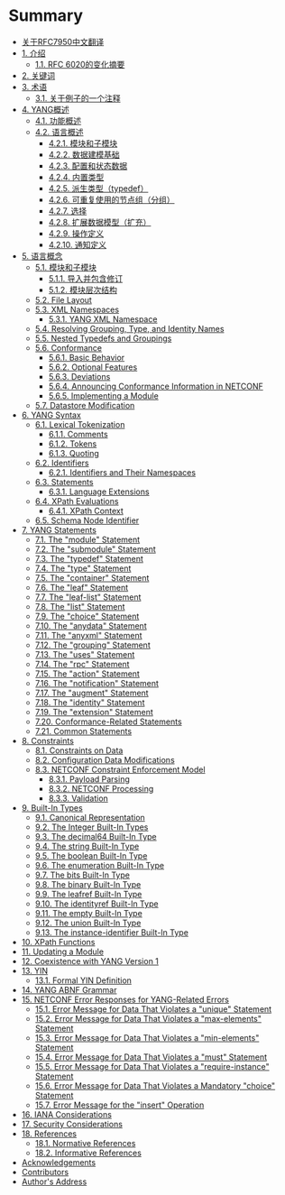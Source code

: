 # Summary

- [关于RFC7950中文翻译](README.md)
- [1. 介绍](section-1/README.md)
    - [1.1. RFC 6020的变化摘要](section-1/1.1.md)
- [2. 关键词](section-2/README.md)
- [3. 术语](section-3/README.md)
    - [3.1. 关于例子的一个注释](section-3/3.1.md)
- [4. YANG概述](section-4/README.md)
    - [4.1. 功能概述](section-4/4.1.md)
    - [4.2. 语言概述](section-4/4.2.md)
        - [4.2.1. 模块和子模块](section-4/4.2.1.md)
        - [4.2.2. 数据建模基础](section-4/4.2.2.md)
        - [4.2.3. 配置和状态数据](section-4/4.2.3.md)
        - [4.2.4. 内置类型](section-4/4.2.4.md)
        - [4.2.5. 派生类型（typedef）](section-4/4.2.5.md)
        - [4.2.6. 可重复使用的节点组（分组）](section-4/4.2.6.md)
        - [4.2.7. 选择](section-4/4.2.7.md)
        - [4.2.8. 扩展数据模型（扩充）](section-4/4.2.8.md)
        - [4.2.9. 操作定义](section-4/4.2.9.md)
        - [4.2.10. 通知定义](section-4/4.2.10.md)
- [5. 语言概念](section-5/README.md)
    - [5.1. 模块和子模块](section-5/5.1.md)
        - [5.1.1. 导入并包含修订](section-5/5.1.1.md)
        - [5.1.2. 模块层次结构](section-5/5.1.2.md)
    - [5.2. File Layout]()
    - [5.3. XML Namespaces]()
        - [5.3.1. YANG XML Namespace]()
    - [5.4. Resolving Grouping, Type, and Identity Names]()
    - [5.5. Nested Typedefs and Groupings]()
    - [5.6. Conformance]()
        - [5.6.1. Basic Behavior]()
        - [5.6.2. Optional Features]()
        - [5.6.3. Deviations]()
        - [5.6.4. Announcing Conformance Information in NETCONF]()
        - [5.6.5. Implementing a Module]()
    - [5.7. Datastore Modification]()
- [6. YANG Syntax]()
    - [6.1. Lexical Tokenization]()
        - [6.1.1. Comments]()
        - [6.1.2. Tokens]()
        - [6.1.3. Quoting]()
    - [6.2. Identifiers]()
        - [6.2.1. Identifiers and Their Namespaces]()
    - [6.3. Statements]()
        - [6.3.1. Language Extensions]()
    - [6.4. XPath Evaluations]()
        - [6.4.1. XPath Context]()
    - [6.5. Schema Node Identifier]()
- [7. YANG Statements]()
    - [7.1. The "module" Statement]()
    - [7.2. The "submodule" Statement]()
    - [7.3. The "typedef" Statement]()
    - [7.4. The "type" Statement]()
    - [7.5. The "container" Statement]()
    - [7.6. The "leaf" Statement]()
    - [7.7. The "leaf-list" Statement]()
    - [7.8. The "list" Statement]()
    - [7.9. The "choice" Statement]()
    - [7.10. The "anydata" Statement]()
    - [7.11. The "anyxml" Statement]()
    - [7.12. The "grouping" Statement]()
    - [7.13. The "uses" Statement]()
    - [7.14. The "rpc" Statement]()
    - [7.15. The "action" Statement]()
    - [7.16. The "notification" Statement]()
    - [7.17. The "augment" Statement]()
    - [7.18. The "identity" Statement ]()
    - [7.19. The "extension" Statement]()
    - [7.20. Conformance-Related Statements]()
    - [7.21. Common Statements]()
- [8. Constraints]()
    - [8.1. Constraints on Data]()
    - [8.2. Configuration Data Modifications]()
    - [8.3. NETCONF Constraint Enforcement Model]()
        - [8.3.1. Payload Parsing]()
        - [8.3.2. NETCONF <edit-config> Processing]()
        - [8.3.3. Validation]()
- [9. Built-In Types]()
    - [9.1. Canonical Representation]()
    - [9.2. The Integer Built-In Types]()
    - [9.3. The decimal64 Built-In Type]()
    - [9.4. The string Built-In Type]()
    - [9.5. The boolean Built-In Type]()
    - [9.6. The enumeration Built-In Type]()
    - [9.7. The bits Built-In Type]()
    - [9.8. The binary Built-In Type]()
    - [9.9. The leafref Built-In Type]()
    - [9.10. The identityref Built-In Type]()
    - [9.11. The empty Built-In Type]()
    - [9.12. The union Built-In Type]()
    - [9.13. The instance-identifier Built-In Type]()
- [10. XPath Functions]()
- [11. Updating a Module]()
- [12. Coexistence with YANG Version 1]()
- [13. YIN](section-13/README.md)
    - [13.1. Formal YIN Definition]()
- [14. YANG ABNF Grammar]()
- [15. NETCONF Error Responses for YANG-Related Errors]()
    - [15.1. Error Message for Data That Violates a "unique" Statement]()
    - [15.2. Error Message for Data That Violates a "max-elements" Statement]()
    - [15.3. Error Message for Data That Violates a "min-elements" Statement]()
    - [15.4. Error Message for Data That Violates a "must" Statement]()
    - [15.5. Error Message for Data That Violates a "require-instance" Statement]()
    - [15.6. Error Message for Data That Violates a Mandatory "choice" Statement]()
    - [15.7. Error Message for the "insert" Operation]()
- [16. IANA Considerations]()
- [17. Security Considerations]()
- [18. References]()
    - [18.1. Normative References]()
    - [18.2. Informative References]()
- [Acknowledgements]()
- [Contributors]()
- [Author's Address]()
